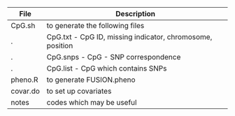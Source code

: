 File | Description
-------|------------
CpG.sh | to generate the following files
   .   | CpG.txt - CpG ID, missing indicator, chromosome, position
   .   | CpG.snps - CpG - SNP correspondence
   .   | CpG.list - CpG which contains SNPs
pheno.R | to generate FUSION.pheno
covar.do | to set up covariates
notes | codes which may be useful

